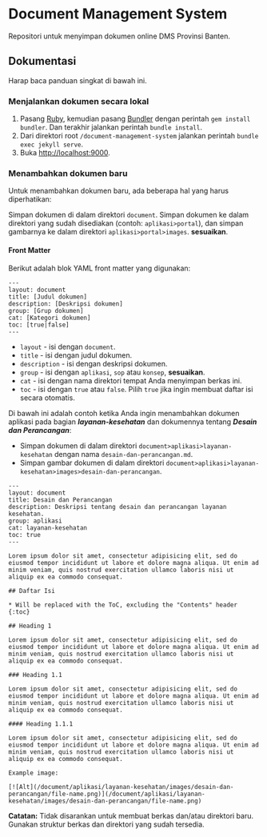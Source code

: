 # Document Management System

Repositori untuk menyimpan dokumen online DMS Provinsi Banten.

## Dokumentasi

Harap baca panduan singkat di bawah ini.

### Menjalankan dokumen secara lokal

1. Pasang [Ruby](https://www.ruby-lang.org/en/documentation/installation/), kemudian pasang [Bundler](https://bundler.io/) dengan perintah `gem install bundler`. Dan terakhir jalankan perintah `bundle install`.
2. Dari direktori root `/document-management-system` jalankan perintah `bundle exec jekyll serve`.
3. Buka <http://localhost:9000>.

### Menambahkan dokumen baru

Untuk menambahkan dokumen baru, ada beberapa hal yang harus diperhatikan:

Simpan dokumen di dalam direktori `document`. Simpan dokumen ke dalam direktori yang sudah disediakan (contoh: `aplikasi>portal`), dan simpan gambarnya ke dalam direktori `aplikasi>portal>images`. **sesuaikan**.

#### Front Matter

Berikut adalah blok YAML front matter yang digunakan:

```plaintext
---
layout: document
title: [Judul dokumen]
description: [Deskripsi dokumen]
group: [Grup dokumen]
cat: [Kategori dokumen]
toc: [true|false]
---
```

- `layout` - isi dengan `document`.
- `title` - isi dengan judul dokumen.
- `description` - isi dengan deskripsi dokumen.
- `group` - isi dengan `aplikasi`, `sop` atau `konsep`, **sesuaikan**.
- `cat` - isi dengan nama direktori tempat Anda menyimpan berkas ini.
- `toc` - isi dengan `true` atau `false`. Pilih `true` jika ingin membuat daftar isi secara otomatis.

Di bawah ini adalah contoh ketika Anda ingin menambahkan dokumen aplikasi pada bagian ***layanan-kesehatan*** dan dokumennya tentang ***Desain dan Perancangan***:

- Simpan dokumen di dalam direktori `document>aplikasi>layanan-kesehatan` dengan nama `desain-dan-perancangan.md`.
- Simpan gambar dokumen di dalam direktori `document>aplikasi>layanan-kesehatan>images>desain-dan-perancangan`.

```plaintext
---
layout: document
title: Desain dan Perancangan
description: Deskripsi tentang desain dan perancangan layanan kesehatan.
group: aplikasi
cat: layanan-kesehatan
toc: true
---

Lorem ipsum dolor sit amet, consectetur adipisicing elit, sed do eiusmod tempor incididunt ut labore et dolore magna aliqua. Ut enim ad minim veniam, quis nostrud exercitation ullamco laboris nisi ut aliquip ex ea commodo consequat.

## Daftar Isi

* Will be replaced with the ToC, excluding the "Contents" header
{:toc}

## Heading 1

Lorem ipsum dolor sit amet, consectetur adipisicing elit, sed do eiusmod tempor incididunt ut labore et dolore magna aliqua. Ut enim ad minim veniam, quis nostrud exercitation ullamco laboris nisi ut aliquip ex ea commodo consequat.

### Heading 1.1

Lorem ipsum dolor sit amet, consectetur adipisicing elit, sed do eiusmod tempor incididunt ut labore et dolore magna aliqua. Ut enim ad minim veniam, quis nostrud exercitation ullamco laboris nisi ut aliquip ex ea commodo consequat.

#### Heading 1.1.1

Lorem ipsum dolor sit amet, consectetur adipisicing elit, sed do eiusmod tempor incididunt ut labore et dolore magna aliqua. Ut enim ad minim veniam, quis nostrud exercitation ullamco laboris nisi ut aliquip ex ea commodo consequat.

Example image:

[![Alt](/document/aplikasi/layanan-kesehatan/images/desain-dan-perancangan/file-name.png)](/document/aplikasi/layanan-kesehatan/images/desain-dan-perancangan/file-name.png)
```

**Catatan:** Tidak disarankan untuk membuat berkas dan/atau direktori baru. Gunakan struktur berkas dan direktori yang sudah tersedia.
